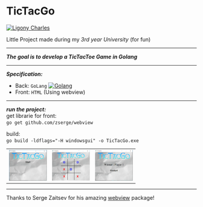# TicTacGo

[![Ligony Charles](https://img.shields.io/badge/Charles-LinkedIn-1E90E7.svg)](https://www.linkedin.com/in/charles-ligony-893177134/)

Little Project made during my _3rd year University_ (for fun)

***

___The goal is to develop a TicTacToe Game in Golang___

***

___Specification:___

 - Back:  `GoLang`  [![Golang](https://img.icons8.com/color/60/000000/golang.png)](https://golang.org/)  
 - Front: `HTML` (Using webview)

***

___run the project:___  
get librarie for front:  
`go get github.com/zserge/webview`

build:  
`go build -ldflags="-H windowsgui" -o TicTacGo.exe`

<table>
    <tr>
        <td>
            <img width="100px" src="./content/screen01.PNG">
        </td>
        <td>
            <img width="100px" src="./content/screen02.PNG">
        </td>
        <td>
            <img width="100px" src="./content/screen03.PNG">
        </td>
    </tr>
</table>

***

Thanks to Serge Zaitsev for his amazing [webview](https://github.com/zserge/webview) package!
